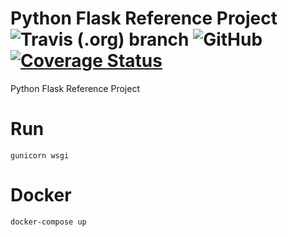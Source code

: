 # Python Flask Reference Project ![Travis (.org) branch](https://img.shields.io/travis/oliveryuen/python-flask/master) ![GitHub](https://img.shields.io/github/license/oliveryuen/python-flask) [![Coverage Status](https://coveralls.io/repos/github/oliveryuen/python-flask/badge.svg)](https://coveralls.io/github/oliveryuen/python-flask)
Python Flask Reference Project 

# Run
```shell
gunicorn wsgi
```

# Docker
```shell
docker-compose up
```
